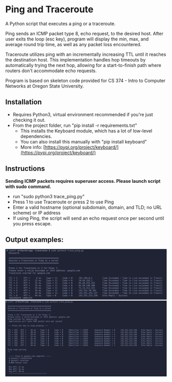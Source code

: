 # Ping and Traceroute

A Python script that executes a ping or a traceroute. 

Ping sends an ICMP packet type 8, echo request, to the desired host. After user exits the loop (esc key), program will display the min, max, and average round trip time, as well as any packet loss encountered.

Traceroute utilizes ping with an incrementally increasing TTL until it reaches the destination host. This implementation handles hop timeouts by automatically trying the next hop, allowing for a start-to-finish path where routers don't accommodate echo requests.

Program is based on skeleton code provided for CS 374 - Intro to Computer Networks at Oregon State University.

## Installation

- Requires Python3, virtual environment recommended if you're just checking it out.
- From the project folder, run "pip install -r requirements.txt"
  - This installs the Keyboard module, which has a lot of low-level dependencies.
  - You can also install this manually with "pip install keyboard"
  - More info: [https://pypi.org/project/keyboard/](https://pypi.org/project/keyboard/)


## Instructions
**Sending ICMP packets requires superuser access. Please launch script with sudo command.**
- run "sudo python3 trace_ping.py"
- Press 1 to use Traceroute or press 2 to use Ping
- Enter a valid hostname (optional subdomain, domain, and TLD; no URL scheme) or IP address
- If using Ping, the script will send an echo request once per second until you press escape.

## Output examples:
![Screenshot of Traceroute](/trace_ping_traceroute_example.png)
![Screenshot of Ping](/trace_ping_ping_example.png)
